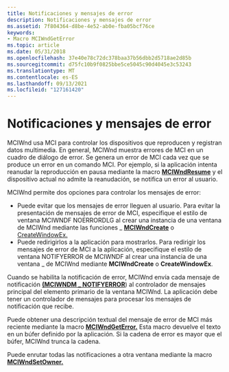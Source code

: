 ```yaml
---
title: Notificaciones y mensajes de error
description: Notificaciones y mensajes de error
ms.assetid: 7f804364-d8be-4e52-ab0e-fba05bcf76ce
keywords:
- Macro MCIWndGetError
ms.topic: article
ms.date: 05/31/2018
ms.openlocfilehash: 37e40e78c72dc378baa37b56dbb2d5718ae2d85b
ms.sourcegitcommit: d75fc10b9f0825bbe5ce5045c90d4045e3c53243
ms.translationtype: MT
ms.contentlocale: es-ES
ms.lasthandoff: 09/13/2021
ms.locfileid: "127161420"
---
```

# <a name="error-messages-and-notifications"></a>Notificaciones y mensajes de error

MCIWnd usa MCI para controlar los dispositivos que reproducen y registran datos multimedia. En general, MCIWnd muestra errores de MCI en un cuadro de diálogo de error. Se genera un error de MCI cada vez que se produce un error en un comando MCI. Por ejemplo, si la aplicación intenta reanudar la reproducción en pausa mediante la macro [**MCIWndResume**](/windows/desktop/api/Vfw/nf-vfw-mciwndresume) y el dispositivo actual no admite la reanudación, se notifica un error al usuario.

MCIWnd permite dos opciones para controlar los mensajes de error:

-   Puede evitar que los mensajes de error lleguen al usuario. Para evitar la presentación de mensajes de error de MCI, especifique el estilo de ventana MCIWNDF NOERRORDLG al crear una instancia de una ventana de MCIWnd mediante las funciones \_ [**MCIWndCreate**](/windows/desktop/api/Vfw/nf-vfw-mciwndcreatea) o [CreateWindowEx.](/windows/win32/api/winuser/nf-winuser-createwindowexa)
-   Puede redirigirlos a la aplicación para mostrarlos. Para redirigir los mensajes de error de MCI a la aplicación, especifique el estilo de ventana NOTIFYERROR de MCIWNDF al crear una instancia de una ventana \_ de MCIWnd mediante **MCIWndCreate** o **CreateWindowEx**.

Cuando se habilita la notificación de error, MCIWnd envía cada mensaje de notificación [**(MCIWNDM \_ NOTIFYERROR**](mciwndm-notifyerror.md)) al controlador de mensajes principal del elemento primario de la ventana MCIWnd. La aplicación debe tener un controlador de mensajes para procesar los mensajes de notificación que recibe.

Puede obtener una descripción textual del mensaje de error de MCI más reciente mediante la macro [**MCIWndGetError.**](/windows/desktop/api/Vfw/nf-vfw-mciwndgeterror) Esta macro devuelve el texto en un búfer definido por la aplicación. Si la cadena de error es mayor que el búfer, MCIWnd trunca la cadena.

Puede enrutar todas las notificaciones a otra ventana mediante la macro [**MCIWndSetOwner.**](/windows/desktop/api/Vfw/nf-vfw-mciwndsetowner)

 

 